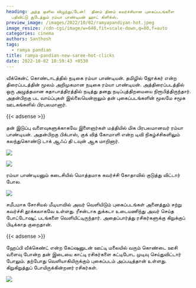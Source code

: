 ```yaml
---
heading: அந்த குளில விழுந்துட்டேன்!  தினம் தினம் கவர்ச்சியான புகைப்படங்களை
  பதிவிட்டு சூடேத்தும் ரம்யா பாண்டியன் ஹாட் கிளிக்ஸ்.
preview_image: /images/2022/10/02/ramyapandiyan-hot.jpeg
image_resize: /cdn-cgi/image/w=640,fit=scale-down,q=80,f=auto
categories: cinema
authors: Santhosh
tags:
  - ramya pandian
title: ramya-pandian-new-saree-hot-clicks
date: 2022-10-02 10:59:43 +0530
---
```

வீக்கென்ட் கொண்டாடத்தில் நடிகை ரம்யா பாண்டியன்.
தமிழில் ஜோக்கர் என்ற திரைப்படத்தின் மூலம் அறிமுகமான நடிகை ரம்யா பாண்டியன். அத்திரைப்படத்தில் ஒரு அழுத்தமான கதாபாத்திரத்தில் நடித்து தனது நடிப்புத்திறமையை நிரூபித்திருந்தார். அதன்பிறகு பட வாய்ப்புகள் இல்லையென்றாலும் தன் புகைப்படங்களின் மூலமே சமூக ஊடகங்களில் பிரபலமானார். 

{{< adsense >}}

தன் இடுப்பு வளைவுகளுக்காகவே இளைஞர்கள் மத்தியில் மிக பிரபலமானவர் ரம்யா பாண்டியன். அதன்பிறகு பிக்பாஸ், குக் வித் கோமாளி‌ என்ற டிவி நிகழ்ச்சிகளிலும் கலந்துகொண்டு டாக் ஆஃப் தி டவுன் ஆக மாறினார்.


![](/images/2022/10/02/ramya-pandian-new-saree-hot-clicks.jpeg)

![](/images/2022/10/02/ramya-pandian-new-saree-hot-clicks2.jpeg)

ரம்யா பாண்டியனும் கடைசியில் மொத்தமாக கவர்ச்சி கோதாவில் குடுத்து விட்டார் போல. 

![](/images/2022/10/02/ramya-pandian-new-saree-hot-clicks4.jpeg)

சமீபமாக சோசியல் மீடியாவில் அவர் வெளியிடும் புகைப்படங்கள் அனைத்தும் சற்று கவர்ச்சி தூக்கலாகவே உள்ளது. ரீசன்டாக  துக்கடா  உடையணிந்து அவர் செய்த போட்டோஷுட் படங்களை வெளியிட்டிருந்தார். அதைப்பார்த்து ரசிகர்களுக்கு கிறுக்குப் பிடிக்காத குறைதான்.

{{< adsense >}}


ஹேப்பி வீக்கெண்ட் என்ற கேப்ஷனுடன் ஊட்டி மலையில் வரும்  கொண்டை ஊசி வளைவு போன்ற தன் இடையை காட்டி ரசிகர்களை கட்டிபோட முடிவு செய்துவிட்டார் போலும். தற்போது வெளியாகியிருக்கும் புகைப்படம் அப்படித்தான் உள்ளது. கிறுகிறுத்துப் போயிருக்கின்றனர் ரசிகர்கள்.

![](/images/2022/10/02/ramya-pandian-new-saree-hot-clicks6.jpeg)